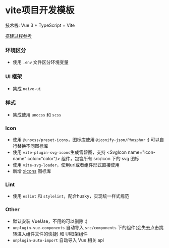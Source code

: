 # vite项目开发模板

技术栈: Vue 3 + TypeScript + Vite

[搭建过程参考](https://juejin.cn/book/7050063811973218341)

### 环境区分
- 使用 `.env` 文件区分环境变量

### UI 框架
- 集成 `naive-ui`

### 样式
- 集成使用 `unocss` 和 `scss`

### Icon
- 使用 `@unocss/preset-icons`，图标库使用 `@iconify-json/Phosphor` :) 可以自行替换不同图标库
- 使用 `vite-plugin-svg-icons`生成雪碧图，支持 \<SvgIcon name="icon-name" color="color"/\> 组件，包含所有 src/icon 下的 svg 图标
- 使用 `vite-svg-loader`，使用url或者组件形式直接使用
- 新增 [xicons](https://www.xicons.org/#/) 图标库

### Lint
- 使用 `eslint` 和 `stylelint`，配合husky，实现统一样式规范

### Other
- 默认安装 VueUse，不用的可以删除 :)
- `unplugin-vue-components` 自动导入 `src/components` 下的组件(会失去点击跳转进入组件文件的快捷) 和 UI框架组件
- `unplugin-auto-import` 自动导入 Vue 相关 api